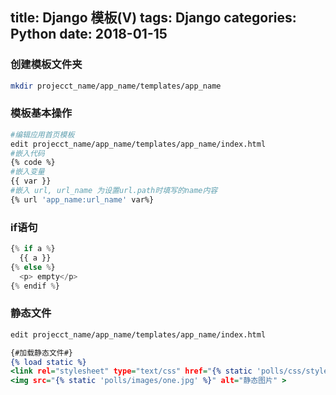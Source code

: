 title: Django 模板(V)
tags: Django
categories: Python
date: 2018-01-15
---

### 创建模板文件夹
```bash
mkdir projecct_name/app_name/templates/app_name
```

### 模板基本操作
```bash
#编辑应用首页模板
edit projecct_name/app_name/templates/app_name/index.html
#嵌入代码
{% code %}
#嵌入变量
{{ var }}
#嵌入 url, url_name 为设置url.path时填写的name内容
{% url 'app_name:url_name' var%}  
```
<!-- more -->
### if语句 
```python
{% if a %}
  {{ a }}
{% else %}
  <p> empty</p>
{% endif %}
```

### 静态文件
```djangotemplate
edit projecct_name/app_name/templates/app_name/index.html

{#加载静态文件#}
{% load static %}
<link rel="stylesheet" type="text/css" href="{% static 'polls/css/style.css' %}" />
<img src="{% static 'polls/images/one.jpg' %}" alt="静态图片" >
```


